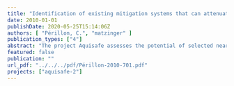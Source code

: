 ```yaml
---
title: "Identification of existing mitigation systems that can attenuate nitrates during high flow events from drained, agricultural fields"
date: 2010-01-01
publishDate: 2020-05-25T15:14:06Z
authors: [ "Périllon, C.", "matzinger" ]
publication_types: ["4"]
abstract: "The project Aquisafe assesses the potential of selected near-natural mitigation systems, such as constructed wetlands or infiltration zones, to reduce diffuse pollution from agricultural sources and consequently protect surface water resources. A particular aim is the attenuation of nutrients and pesticides. Based on the review of available information and preliminary tests within Aquisafe 1 (2007-2009), the second project phase Aquisafe 2 (2009-2012) is structured along the following main components: (i) Development and evaluation of GIS-based methods for the identification of diffuse pollution hotspots, as well as model-based tools for the simulation of nutrient reduction from mitigation zones. (ii) Assessment of nutrient retention capacity of different types of mitigation zones in international case studies in the Ic watershed in France and the Upper White River watershed in the USA under natural conditions, such as variable flow. (iii) Identification of efficient mitigation zone designs for the retention of relevant pesticides in laboratory and technical scale experiments at UBA in Berlin. The following report focuses on (ii), providing an overview of existing mitigation systems that may reduce transport of agricultural pollutants to surface waters, with a particular focus on nitrate. The report is based on an extensive review of scientific literature as well as practical guidelines. The review emphasizes on systems, which can treat pollutant loads from agricultural fields with surface or tile drainage. Such mitigation systems could play an important role in intensely used agricultural areas, where existing efforts in farm or crop management are not sufficient to reach water quality goals in receiving rivers. This is typically the case for agricultural catchments with high ratio of artificial drainage, which allows an almost complete transfer of water and contaminants, particularly during high flow events. For each identified mitigation system, its general approach, performance against nitrates and other contaminants, boundary conditions as well as expected cost are given. The systems are structured according to their place on the pathway between field and surface water into 1. systems which attempt to reduce contaminant loads in the drainage pipes and ditches (section 2), 2. systems, which can be placed between drainage system and surface water (section 3), 3. systems, which can be placed in the receiving surface water (section 4). The review shows that there are a number of feasible options with the potential to mitigate NO3 - pollution from drained agricultural land. The most promising approaches with high removal potential were found to be: - controlled drainage (section 2.2), - bioreactors at the tile level (section 2.3.2), - reactive swales (section 2.4.2), - constructed wetlands (section 3.2) and - river-diversion wetlands (section 4.2.2). Most practical experience exists for constructed wetlands with surface flow (globally) and for controlled drainage (mainly in the USA), whereas the other systems are currently at an experimental state. v For a model agricultural area, the above systems resulted in expected nitrate reduction between 14 and 82 % and cost efficiencies between 23 and 246 € kg-N-1. In terms of absolute nitrate removal, (i) wood chip walls parallel to tile drains and (ii) constructed wetlands with straw as carbon source were found to be most effective. However, for both systems there are relatively few experiences so further testing will be necessary. Regarding cost efficiency, (iii) constructed surface flow wetland with low construction cost (dam) and (iv) controlled drainage are most efficient. Whereas constructed surface flow wetlands can be implemented independently, drainage control structures need to be managed by farmers, which requires their active cooperation and proper training."
featured: false
publication: ""
url_pdf: "../../../pdf/Périllon-2010-701.pdf"
projects: ["aquisafe-2"]
---
```


